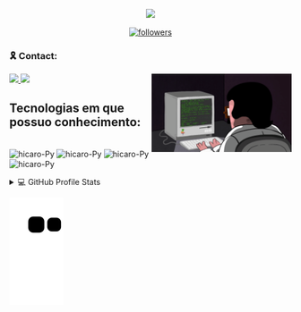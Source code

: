 
<p align="center">
  <img src="https://readme-typing-svg.herokuapp.com/?lines=Welcome+to+my+GitHub+profile!&center=true&width=380&height=45">
</p>

<div>
<p align = "center">
  <a href="https://github.com/brasilhicaro" align="center">
  <img alt="followers" title="Follow me on Github" src="https://img.shields.io/github/followers/brasilhicaro?color=236ad3&labelColor=1155ba&style=for-the-badge&logo=github&label=Follow%20me"/>
  </a>
</p>

### :reminder_ribbon: Contact:
<p>
  <img align="right" width="250" src="./img/programming.gif" />
<a href="https://www.linkedin.com/in/hicaro-brasil-045548220/" alt="Linkedin" target="_blank">
  <img src="https://img.shields.io/badge/-Linkedin-1C1C1C?style=for-the-badge&logo=Linkedin&logoColor=00FFFF&link=https://www.linkedin.com/in/hicaro-brasil-045548220/"/>
</a>
<a href="https://mail.google.com/mail/u/0/?fs=1&tf=cm&source=mailto&to=hicaro.brasil@academico.ifpb.edu.br" alt="Email" target="_blank">

  <img src="https://img.shields.io/badge/Gmail-1C1C1C?style=for-the-badge&logo=gmail&logoColor=00FFFF&link=https://mail.google.com/mail/u/0/?fs=1&tf=cm&source=mailto&to=hicaro.brasil@academico.ifpb.edu.br">
</a>
</p>
</div>
 
<p align="left">

## Tecnologias em que possuo conhecimento:

<div style="display: inline_block"><br>
  <img align="center" alt="hicaro-Py" height="30" width="40" src="https://cdn.jsdelivr.net/gh/devicons/devicon/icons/python/python-original.svg">
  <img align="center" alt="hicaro-Py" height="30" width="40" src="https://cdn.jsdelivr.net/gh/devicons/devicon/icons/java/java-original.svg">
  <img align="center" alt="hicaro-Py" height="30" width="40" src="https://cdn.jsdelivr.net/gh/devicons/devicon/icons/docker/docker-plain.svg">
  <img align="center" alt="hicaro-Py" height="30" width="40" src="https://cdn.jsdelivr.net/gh/devicons/devicon/icons/googlecloud/googlecloud-original.svg">
</div>
<p>

</p>
<details> 
  <summary>💻 GitHub Profile Stats</summary>
  <a href= "https://github.com/brasilhicaro">
  <img width="42%" src="https://github-readme-stats.vercel.app/api?username=brasilhicaro&show_icons=true&theme=noctis_minimus&include_all_commits=true&count_private=true"/>
  <img width="50%" src="https://github-readme-stats.vercel.app/api/top-langs/?username=brasilhicaro&layout=compact&langs_count=7&theme=noctis_minimus"/>
      
</details>

![Snake gif](https://github.com/brasilhicaro/brasilhicaro/blob/output/github-contribution-grid-snake.svg)
